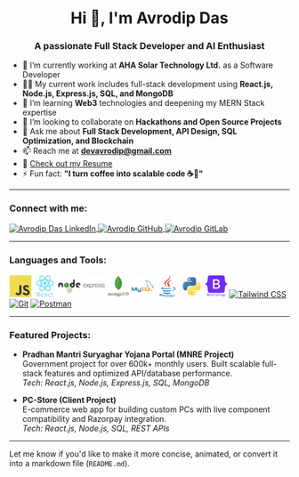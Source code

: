 <h1 align="center">Hi 👋, I'm Avrodip Das</h1>
<h3 align="center">A passionate Full Stack Developer and AI Enthusiast</h3>

- 🔭 I’m currently working at **AHA Solar Technology Ltd.** as a Software Developer  
- 👨‍💻 My current work includes full-stack development using **React.js, Node.js, Express.js, SQL, and MongoDB**
- 🌱 I’m learning **Web3** technologies and deepening my MERN Stack expertise
- 👯 I’m looking to collaborate on **Hackathons and Open Source Projects**
- 💬 Ask me about **Full Stack Development, API Design, SQL Optimization, and Blockchain**
- 📫 Reach me at **devavrodip@gmail.com**
- 📄 [Check out my Resume](https://drive.google.com/file/d/1jpZmZKka4U_ut8JVO5PZnQ5Ih_okrD40/view?usp=sharing)
- ⚡ Fun fact: **"I turn coffee into scalable code ☕🚀"**

---

<h3 align="left">Connect with me:</h3>
<p align="left">
<a href="https://www.linkedin.com/in/avrodip-das-a05956222/" target="blank">
  <img align="center" src="https://raw.githubusercontent.com/rahuldkjain/github-profile-readme-generator/master/src/images/icons/Social/linked-in-alt.svg" alt="Avrodip Das LinkedIn" height="30" width="40" />
</a>
<a href="https://github.com/Avrodip" target="blank">
  <img align="center" src="https://raw.githubusercontent.com/rahuldkjain/github-profile-readme-generator/master/src/images/icons/Social/github.svg" alt="Avrodip GitHub" height="30" width="40" />
</a>
<a href="https://gitlab.com/Avrodip" target="blank">
  <img align="center" src="https://www.vectorlogo.zone/logos/gitlab/gitlab-icon.svg" alt="Avrodip GitLab" height="30" width="40" />
</a>
</p>

---

<h3 align="left">Languages and Tools:</h3>
<p align="left">
  <a href="https://developer.mozilla.org/en-US/docs/Web/JavaScript" target="_blank"><img src="https://raw.githubusercontent.com/devicons/devicon/master/icons/javascript/javascript-original.svg" alt="JavaScript" width="40" height="40"/></a>
  <a href="https://reactjs.org/" target="_blank"><img src="https://raw.githubusercontent.com/devicons/devicon/master/icons/react/react-original-wordmark.svg" alt="React.js" width="40" height="40"/></a>
  <a href="https://nodejs.org" target="_blank"><img src="https://raw.githubusercontent.com/devicons/devicon/master/icons/nodejs/nodejs-original-wordmark.svg" alt="Node.js" width="40" height="40"/></a>
  <a href="https://expressjs.com" target="_blank"><img src="https://raw.githubusercontent.com/devicons/devicon/master/icons/express/express-original-wordmark.svg" alt="Express.js" width="40" height="40"/></a>
  <a href="https://www.mongodb.com/" target="_blank"><img src="https://raw.githubusercontent.com/devicons/devicon/master/icons/mongodb/mongodb-original-wordmark.svg" alt="MongoDB" width="40" height="40"/></a>
  <a href="https://www.mysql.com/" target="_blank"><img src="https://raw.githubusercontent.com/devicons/devicon/master/icons/mysql/mysql-original-wordmark.svg" alt="MySQL" width="40" height="40"/></a>
  <a href="https://www.java.com/" target="_blank"><img src="https://raw.githubusercontent.com/devicons/devicon/master/icons/java/java-original.svg" alt="Java" width="40" height="40"/></a>
  <a href="https://www.python.org/" target="_blank"><img src="https://raw.githubusercontent.com/devicons/devicon/master/icons/python/python-original.svg" alt="Python" width="40" height="40"/></a>
  <a href="https://getbootstrap.com" target="_blank"><img src="https://raw.githubusercontent.com/devicons/devicon/master/icons/bootstrap/bootstrap-plain-wordmark.svg" alt="Bootstrap" width="40" height="40"/></a>
  <a href="https://tailwindcss.com/" target="_blank"><img src="https://www.vectorlogo.zone/logos/tailwindcss/tailwindcss-icon.svg" alt="Tailwind CSS" width="40" height="40"/></a>
  <a href="https://git-scm.com/" target="_blank"><img src="https://www.vectorlogo.zone/logos/git-scm/git-scm-icon.svg" alt="Git" width="40" height="40"/></a>
  <a href="https://www.postman.com/" target="_blank"><img src="https://www.vectorlogo.zone/logos/getpostman/getpostman-icon.svg" alt="Postman" width="40" height="40"/></a>
</p>

---

<h3 align="left">Featured Projects:</h3>

- **Pradhan Mantri Suryaghar Yojana Portal (MNRE Project)**  
  Government project for over 600k+ monthly users. Built scalable full-stack features and optimized API/database performance.  
  _Tech: React.js, Node.js, Express.js, SQL, MongoDB_

- **PC-Store (Client Project)**  
  E-commerce web app for building custom PCs with live component compatibility and Razorpay integration.  
  _Tech: React.js, Node.js, SQL, REST APIs_

---

Let me know if you'd like to make it more concise, animated, or convert it into a markdown file (`README.md`).
